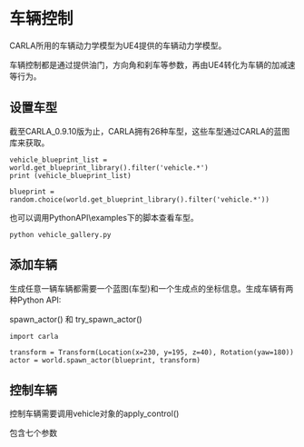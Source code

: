 # 车辆控制

CARLA所用的车辆动力学模型为UE4提供的车辆动力学模型。

车辆控制都是通过提供油门，方向角和刹车等参数，再由UE4转化为车辆的加减速等行为。

## 设置车型

截至CARLA_0.9.10版为止，CARLA拥有26种车型，这些车型通过CARLA的蓝图库来获取。
```
vehicle_blueprint_list = world.get_blueprint_library().filter('vehicle.*')
print (vehicle_blueprint_list)

blueprint = random.choice(world.get_blueprint_library().filter('vehicle.*'))
```
也可以调用PythonAPI\examples下的脚本查看车型。

`python vehicle_gallery.py`

## 添加车辆

生成任意一辆车辆都需要一个蓝图(车型)和一个生成点的坐标信息。生成车辆有两种Python API: 

spawn_actor() 和 try_spawn_actor()

```
import carla

transform = Transform(Location(x=230, y=195, z=40), Rotation(yaw=180))
actor = world.spawn_actor(blueprint, transform)
```

## 控制车辆

控制车辆需要调用vehicle对象的apply_control()

包含七个参数
